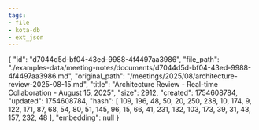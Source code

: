 ```yaml
---
tags:
- file
- kota-db
- ext_json
---
```

{
  "id": "d7044d5d-bf04-43ed-9988-4f4497aa3986",
  "file_path": "./examples-data/meeting-notes/documents/d7044d5d-bf04-43ed-9988-4f4497aa3986.md",
  "original_path": "/meetings/2025/08/architecture-review-2025-08-15.md",
  "title": "Architecture Review - Real-time Collaboration - August 15, 2025",
  "size": 2912,
  "created": 1754608784,
  "updated": 1754608784,
  "hash": [
    109,
    196,
    48,
    50,
    20,
    250,
    238,
    10,
    174,
    9,
    122,
    171,
    87,
    68,
    54,
    80,
    51,
    145,
    96,
    15,
    66,
    41,
    231,
    132,
    103,
    173,
    39,
    31,
    43,
    157,
    232,
    48
  ],
  "embedding": null
}